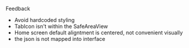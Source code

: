 Feedback

- Avoid hardcoded styling
- TabIcon isn't within the SafeAreaView
- Home screen default aligntment is centered, not convenient visually
- the json is not mapped into interface